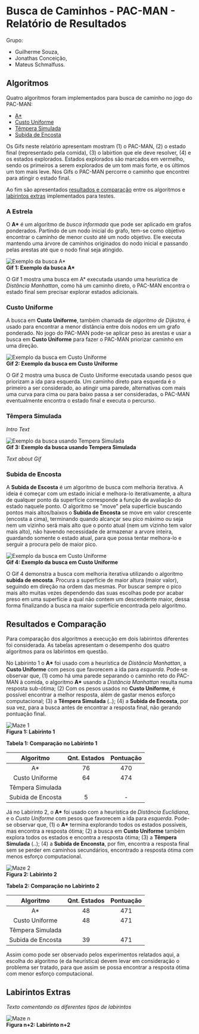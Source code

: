 # Busca de Caminhos - PAC-MAN - Relatório de Resultados

Grupo:
-	Guilherme Souza,
-	Jonathas Conceição,
-	Mateus Schmalfuss.

## Algoritmos

Quatro algoritmos foram implementados para busca de caminho no jogo do PAC-MAN:
- [A*](#a-estrela)
- [Custo Uniforme](#custo-uniforme)
- [Têmpera Simulada](#têmpera-simulada)
- [Subida de Encosta](#subida-de-encosta)

Os Gifs neste relatório apresentam mostram
(1) o PAC-MAN,
(2) o estado final (representado pela comida),
(3) o labirtion que ele deve resolver,
(4) e os estados explorados.
Estados explorados são marcados em vermelho,
sendo os primeiros a serem explorados de um tom mais forte,
e os últimos um tom mais leve.
Nos Gifs o PAC-MAN percorre o caminho que encontrei para atingir o estado final.

Ao fim são apresentados [resultados e comparação](#resultados-e-comparação) entre os algoritmos
e [labirintos extras](#labirintos-extras) implementados para testes.

### A Estrela
O **A\*** é um algoritmo de _busca informada_ que pode ser aplicado em grafos ponderados.
Partindo de um nodo inicial do grafo,
tem-se como objetivo encontrar o caminho de menor custo até um nodo objetivo.
Ele executa mantendo uma árvore de caminhos originados do nodo inicial
e passando pelas arestas até que o nodo final seja atingido.

![Exemplo da busca A*](media/ASS.gif)  
**Gif 1: Exemplo da busca A\***

O Gif 1 mostra uma busca em A* executada usando
uma heurística de _Distância Manhattan_,
como há um caminho direto,
o PAC-MAN encontra o estado final sem precisar explorar estados adicionais.

### Custo Uniforme
A busca em **Custo Uniforme**,
também chamada de _algoritmo de Dijkstra_,
é usado para encontrar a menor distância entre dois nodos em um grafo ponderado.
No jogo do PAC-MAN pode-se aplicar peso às arestas
e usar a busca em **Custo Uniforme** para fazer o PAC-MAN priorizar caminho em uma direção.

![Exemplo da busca em Custo Uniforme](media/UCS.gif)  
**Gif 2: Exemplo da busca em Custo Uniforme**

O Gif 2 mostra uma busca de Custo Uniforme executada usando
pesos que priorizam a ida para esquerda.
Um caminho direto para esquerda é o primeiro a ser considerado,
ao atingir uma parede,
alternativas com mais uma curva para cima ou para baixo passa a ser consideradas,
o PAC-MAN eventualmente encontra o estado final e executa o percurso.

### Têmpera Simulada
_Intro Text_

![Exemplo da busca usando Tempera Simulada](media/SAS.gif)  
**Gif 3: Exemplo da busca usando Tempera Simulada**

_Text about Gif_

### Subida de Encosta
A **Subida de Escosta** é um algoritmo de busca com melhoria iterativa.
A ideia é começar com um estado inicial e melhora-lo iterativamente,
a altura de qualquer ponto da superfície corresponde a função de avaliação do estado
naquele ponto. O algoritmo se "move" pela superfície buscando pontos mais altos/baixos
o **Subida de Encosta** se move em valor crescente (encosta a cima), terminando quando
alcançar seu pico máximo ou seja nem um vizinho será mais alto que o ponto atual (nem um
vizinho tem valor mais alto), não havendo necessidade de armazenar a arvore inteira,
guardando somente o estado atual, para que possa tentar melhora-lo e serguir a procura
pelo de maior pico. 

![Exemplo da busca em Custo Uniforme](media/HCS.gif)  
**Gif 4: Exemplo da busca em Custo Uniforme**

O Gif 4 demonstra a busca com melhoria iterativa utilizando o algoritmo **subida de encosta**.
Procura a superfície de maior altura (maior valor), seguindo em direção na ordem das mesmas. Por
buscar sempre o pico mais alto muitas vezes dependendo das suas escolhas pode por acabar preso em
uma superfície a qual não contem um descendente maior, dessa forma finalizando a busca na maior
superfície encontrada pelo algoritmo.  

## Resultados e Comparação
Para comparação dos algoritmos a execução em dois labirintos diferentes foi considerada.
As tabelas apresentam o desempenho dos quatro algoritmos para os labirintos em questão.

No Labirinto 1 o **A\*** foi usado com a heurística de _Distância Manhattan_,
a **Custo Uniforme** com pesos que favorecem a ida para _esquerda_.
Pode-se observar que,
(1) como há uma parede separando o caminho reto do PAC-MAN à comida,
o algoritmo **A\*** usando a _Distância Manhattan_ resulta numa resposta sub-ótima;
(2) Com os pesos usados no **Custo Uniforme**, é possível encontrar a melhor resposta,
além de gastar menos esforço computacional;
(3) a **Têmpera Simulada** (..);
(4) a **Subida de Encosta**, por sua vez, para a busca antes de encontrar a resposta final,
não gerando pontuação final.

![Maze 1](media/maze1.png)  
**Figura 1: Labirinto 1**

**Tabela 1: Comparação no Labirinto 1**

|     Algoritmo     | Qnt. Estados | Pontuação |
|:-----------------:|:------------:|:---------:|
|         A*        |      76      |    470    |
|   Custo Uniforme  |      64      |    474    |
|  Têmpera Simulada |              |           |
| Subida de Encosta |       5      |     -     |

Já no Labirinto 2, o **A\*** foi usado com a heurística de _Distância Euclidiana_,
e o _Custo Uniforme_ com pesos que favorecem a ida para _esquerda_.
Pode-se observar que,
(1) o **A\*** termina explorando todos os estados possíveis, mas encontra a resposta ótima;
(2) a busca em **Custo Uniforme** também explora todos os estados e encontra a resposta ótima;
(3) a **Têmpera Simulada** (..);
(4) a **Subida de Enconsta**, por fim, encontra a resposta final sem se perder em caminhos secundários,
encontrado a resposta ótima com menos esforço computacional.

![Maze 2](media/maze2.png)  
**Figura 2: Labirinto 2**

**Tabela 2: Comparação no Labirinto 2**

|     Algoritmo     | Qnt. Estados | Pontuação |
|:-----------------:|:------------:|:---------:|
|         A*        |      48      |    471    |
|   Custo Uniforme  |      48      |    471    |
|  Têmpera Simulada |              |           |
| Subida de Encosta |      39      |    471    |

Assim como pode ser observado pelos experimentos relatados aqui,
a escolha do algoritmo (e da heurística) devem levar em consideração o problema ser tratado,
para que assim se possa encontrar a resposta ótima com menor esforço computacional.

## Labirintos Extras
_Texto comentando os diferentes tipos de labirintos_

![Maze n](media/labn.png)  
**Figura n+2: Labirinto n+2**




